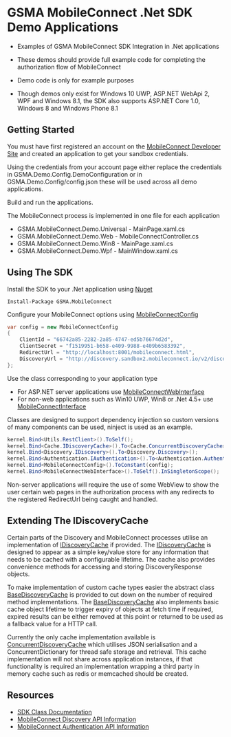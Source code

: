 GSMA MobileConnect .Net SDK Demo Applications
==============================================================================================================

- Examples of GSMA MobileConnect SDK Integration in .Net applications
- These demos should provide full example code for completing the authorization flow of MobileConnect
- Demo code is only for example purposes

- Though demos only exist for Windows 10 UWP, ASP.NET WebApi 2, WPF and Windows 8.1, the SDK also supports ASP.NET Core 1.0, Windows 8 and Windows Phone 8.1

Getting Started
-----------------
You must have first registered an account on the [MobileConnect Developer Site](https://developer.mobileconnect.io) and created an application to get your sandbox credentials.

Using the credentials from your account page either replace the credentials in GSMA.Demo.Config.DemoConfiguration or in GSMA.Demo.Config/config.json these will be used across all demo applications.

Build and run the applications.

The MobileConnect process is implemented in one file for each application
- GSMA.MobileConnect.Demo.Universal - MainPage.xaml.cs
- GSMA.MobileConnect.Demo.Web - MobileConnectController.cs
- GSMA.MobileConnect.Demo.Win8 - MainPage.xaml.cs
- GSMA.MobileConnect.Demo.Wpf - MainWindow.xaml.cs

Using The SDK
---------------
Install the SDK to your .Net application using [Nuget](https://www.nuget.org/packages/GSMA.MobileConnect)

```posh
Install-Package GSMA.MobileConnect
```

Configure your MobileConnect options using [MobileConnectConfig](Docs/GSMA.MobileConnect/MobileConnectConfig/README.md)

```csharp
var config = new MobileConnectConfig
{
    ClientId = "66742a85-2282-2a85-4747-ed5b76674d2d",
    ClientSecret = "f1519951-b658-e409-9988-e409b6583392",
    RedirectUrl = "http://localhost:8001/mobileconnect.html",
    DiscoveryUrl = "http://discovery.sandbox2.mobileconnect.io/v2/discovery/",
};
```

Use the class corresponding to your application type
- For ASP.NET server applications use [MobileConnectWebInterface](Docs/GSMA.MobileConnect/MobileConnectWebInterface/README.md)
- For non-web applications such as Win10 UWP, Win8 or .Net 4.5+ use [MobileConnectInterface](Docs/GSMA.MobileConnect/MobileConnectInterface/README.md)

Classes are designed to support dependency injection so custom versions of many components can be used, ninject is used as an example.

```csharp
kernel.Bind<Utils.RestClient>().ToSelf();
kernel.Bind<Cache.IDiscoveryCache>().To<Cache.ConcurrentDiscoveryCache>();
kernel.Bind<Discovery.IDiscovery>().To<Discovery.Discovery>();
kernel.Bind<Authentication.IAuthentication>().To<Authentication.Authentication>();
kernel.Bind<MobileConnectConfig>().ToConstant(config);
kernel.Bind<MobileConnectWebInterface>().ToSelf().InSingletonScope();
```

Non-server applications will require the use of some WebView to show the user certain web pages in the authorization process with any redirects to the registered RedirectUrl being caught and handled.

Extending The IDiscoveryCache
-------------------
Certain parts of the Discovery and MobileConnect processes utilise an implementation of [IDiscoveryCache](Docs/GSMA.MobileConnect.Cache/IDiscoveryCache) if provided.
The [IDiscoveryCache](Docs/GSMA.MobileConnect.Cache/IDiscoveryCache) is designed to appear as a simple key/value store for any information that needs to be cached with a configurable lifetime.
The cache also provides convenience methods for accessing and storing DiscoveryResponse objects.

To make implementation of custom cache types easier the abstract class [BaseDiscoveryCache](#) is provided to cut down on the number of required method implementations.
The [BaseDiscoveryCache](#) also implements basic cache object lifetime to trigger expiry of objects at fetch time if required, expired results can be either removed at this point or returned to be used as a fallback value for a HTTP call.

Currently the only cache implementation available is [ConcurrentDiscoveryCache](Docs/GSMA.MobileConnect.Cache/ConcurrentDiscoveryCache) which utilises JSON serialisation and a ConcurrentDictionary for thread safe storage and retrieval.
This cache implementation will not share across application instances, if that functionality is required an implementation wrapping a third party in memory cache such as redis or memcached should be created.

Resources
---------
- [SDK Class Documentation](Docs/README.md)
- [MobileConnect Discovery API Information](https://developer.mobileconnect.io/content/discovery-api-0)
- [MobileConnect Authentication API Information](https://developer.mobileconnect.io/content/mobile-connect-api)

